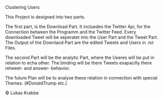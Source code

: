 Clustering Users 



This Project is designed into two parts.

The first part, is the Download Part. It incluedes the Twitter Api, for the Connection between the Programm 
and the Twitter Feed. Every downloaded Tweet will be seperatet into the User Part and the Tweet Part.
The Output of the Downlaod Part are the edited Tweets and Users in .txt Files.

The second Part will be the analytic Part, where the Useres will be put in relation to echa other. The binding 
will be there Tweets esapacilly there retweet- and answer- behavior. 

The future Plan will be to analyse these relation in connection with special Themes. (#DonaldTrump etc.)

© Lukas Krabbe
